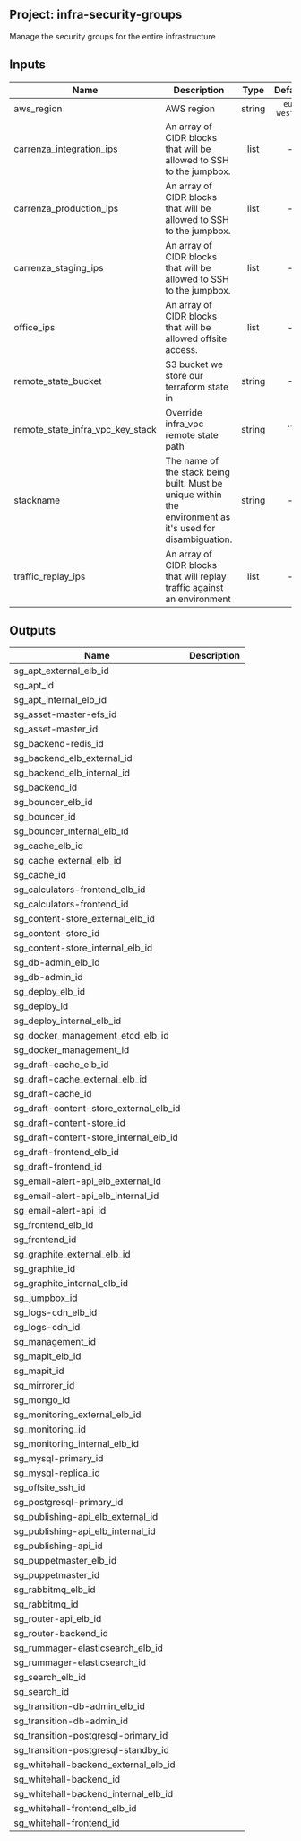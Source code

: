 ## Project: infra-security-groups

Manage the security groups for the entire infrastructure


## Inputs

| Name | Description | Type | Default | Required |
|------|-------------|:----:|:-----:|:-----:|
| aws_region | AWS region | string | `eu-west-1` | no |
| carrenza_integration_ips | An array of CIDR blocks that will be allowed to SSH to the jumpbox. | list | - | yes |
| carrenza_production_ips | An array of CIDR blocks that will be allowed to SSH to the jumpbox. | list | - | yes |
| carrenza_staging_ips | An array of CIDR blocks that will be allowed to SSH to the jumpbox. | list | - | yes |
| office_ips | An array of CIDR blocks that will be allowed offsite access. | list | - | yes |
| remote_state_bucket | S3 bucket we store our terraform state in | string | - | yes |
| remote_state_infra_vpc_key_stack | Override infra_vpc remote state path | string | `` | no |
| stackname | The name of the stack being built. Must be unique within the environment as it's used for disambiguation. | string | - | yes |
| traffic_replay_ips | An array of CIDR blocks that will replay traffic against an environment | list | - | yes |

## Outputs

| Name | Description |
|------|-------------|
| sg_apt_external_elb_id |  |
| sg_apt_id |  |
| sg_apt_internal_elb_id |  |
| sg_asset-master-efs_id |  |
| sg_asset-master_id |  |
| sg_backend-redis_id |  |
| sg_backend_elb_external_id |  |
| sg_backend_elb_internal_id |  |
| sg_backend_id |  |
| sg_bouncer_elb_id |  |
| sg_bouncer_id |  |
| sg_bouncer_internal_elb_id |  |
| sg_cache_elb_id |  |
| sg_cache_external_elb_id |  |
| sg_cache_id |  |
| sg_calculators-frontend_elb_id |  |
| sg_calculators-frontend_id |  |
| sg_content-store_external_elb_id |  |
| sg_content-store_id |  |
| sg_content-store_internal_elb_id |  |
| sg_db-admin_elb_id |  |
| sg_db-admin_id |  |
| sg_deploy_elb_id |  |
| sg_deploy_id |  |
| sg_deploy_internal_elb_id |  |
| sg_docker_management_etcd_elb_id |  |
| sg_docker_management_id |  |
| sg_draft-cache_elb_id |  |
| sg_draft-cache_external_elb_id |  |
| sg_draft-cache_id |  |
| sg_draft-content-store_external_elb_id |  |
| sg_draft-content-store_id |  |
| sg_draft-content-store_internal_elb_id |  |
| sg_draft-frontend_elb_id |  |
| sg_draft-frontend_id |  |
| sg_email-alert-api_elb_external_id |  |
| sg_email-alert-api_elb_internal_id |  |
| sg_email-alert-api_id |  |
| sg_frontend_elb_id |  |
| sg_frontend_id |  |
| sg_graphite_external_elb_id |  |
| sg_graphite_id |  |
| sg_graphite_internal_elb_id |  |
| sg_jumpbox_id |  |
| sg_logs-cdn_elb_id |  |
| sg_logs-cdn_id |  |
| sg_management_id |  |
| sg_mapit_elb_id |  |
| sg_mapit_id |  |
| sg_mirrorer_id |  |
| sg_mongo_id |  |
| sg_monitoring_external_elb_id |  |
| sg_monitoring_id |  |
| sg_monitoring_internal_elb_id |  |
| sg_mysql-primary_id |  |
| sg_mysql-replica_id |  |
| sg_offsite_ssh_id |  |
| sg_postgresql-primary_id |  |
| sg_publishing-api_elb_external_id |  |
| sg_publishing-api_elb_internal_id |  |
| sg_publishing-api_id |  |
| sg_puppetmaster_elb_id |  |
| sg_puppetmaster_id |  |
| sg_rabbitmq_elb_id |  |
| sg_rabbitmq_id |  |
| sg_router-api_elb_id |  |
| sg_router-backend_id |  |
| sg_rummager-elasticsearch_elb_id |  |
| sg_rummager-elasticsearch_id |  |
| sg_search_elb_id |  |
| sg_search_id |  |
| sg_transition-db-admin_elb_id |  |
| sg_transition-db-admin_id |  |
| sg_transition-postgresql-primary_id |  |
| sg_transition-postgresql-standby_id |  |
| sg_whitehall-backend_external_elb_id |  |
| sg_whitehall-backend_id |  |
| sg_whitehall-backend_internal_elb_id |  |
| sg_whitehall-frontend_elb_id |  |
| sg_whitehall-frontend_id |  |
